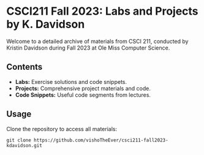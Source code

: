 # CSCI211 Fall 2023: Labs and Projects by K. Davidson

Welcome to a detailed archive of materials from CSCI 211, conducted by Kristin Davidson during Fall 2023 at Ole Miss Computer Science.

## Contents
- **Labs:** Exercise solutions and code snippets.
- **Projects:** Comprehensive project materials and code.
- **Code Snippets:** Useful code segments from lectures.

## Usage
Clone the repository to access all materials:
```shell
git clone https://github.com/vishoTheEver/csci211-fall2023-kdavidson.git
